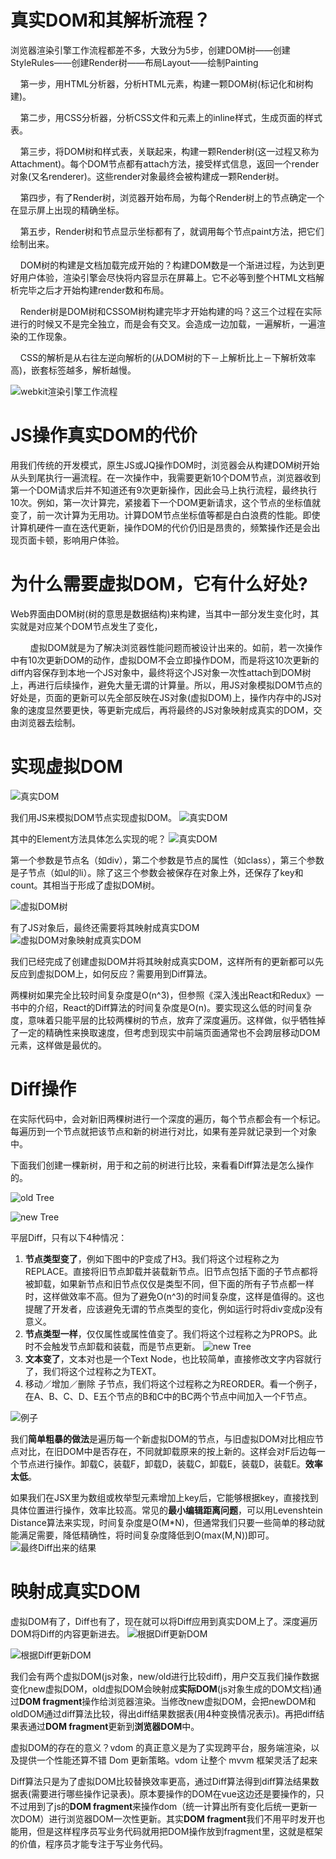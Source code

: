 # 真实DOM和其解析流程？

浏览器渲染引擎工作流程都差不多，大致分为5步，创建DOM树——创建StyleRules——创建Render树——布局Layout——绘制Painting

    第一步，用HTML分析器，分析HTML元素，构建一颗DOM树(标记化和树构建)。

    第二步，用CSS分析器，分析CSS文件和元素上的inline样式，生成页面的样式表。

    第三步，将DOM树和样式表，关联起来，构建一颗Render树(这一过程又称为Attachment)。每个DOM节点都有attach方法，接受样式信息，返回一个render对象(又名renderer)。这些render对象最终会被构建成一颗Render树。

    第四步，有了Render树，浏览器开始布局，为每个Render树上的节点确定一个在显示屏上出现的精确坐标。

    第五步，Render树和节点显示坐标都有了，就调用每个节点paint方法，把它们绘制出来。 

    DOM树的构建是文档加载完成开始的？构建DOM数是一个渐进过程，为达到更好用户体验，渲染引擎会尽快将内容显示在屏幕上。它不必等到整个HTML文档解析完毕之后才开始构建render数和布局。

    Render树是DOM树和CSSOM树构建完毕才开始构建的吗？这三个过程在实际进行的时候又不是完全独立，而是会有交叉。会造成一边加载，一遍解析，一遍渲染的工作现象。

    CSS的解析是从右往左逆向解析的(从DOM树的下－上解析比上－下解析效率高)，嵌套标签越多，解析越慢。

![webkit渲染引擎工作流程](https://upload-images.jianshu.io/upload_images/4345378-b7ccad3bc808783f.png?imageMogr2/auto-orient/strip|imageView2/2/w/624/format/webp)

# JS操作真实DOM的代价

用我们传统的开发模式，原生JS或JQ操作DOM时，浏览器会从构建DOM树开始从头到尾执行一遍流程。在一次操作中，我需要更新10个DOM节点，浏览器收到第一个DOM请求后并不知道还有9次更新操作，因此会马上执行流程，最终执行10次。例如，第一次计算完，紧接着下一个DOM更新请求，这个节点的坐标值就变了，前一次计算为无用功。计算DOM节点坐标值等都是白白浪费的性能。即使计算机硬件一直在迭代更新，操作DOM的代价仍旧是昂贵的，频繁操作还是会出现页面卡顿，影响用户体验。

# 为什么需要虚拟DOM，它有什么好处?

Web界面由DOM树(树的意思是数据结构)来构建，当其中一部分发生变化时，其实就是对应某个DOM节点发生了变化，

        虚拟DOM就是为了解决浏览器性能问题而被设计出来的。如前，若一次操作中有10次更新DOM的动作，虚拟DOM不会立即操作DOM，而是将这10次更新的diff内容保存到本地一个JS对象中，最终将这个JS对象一次性attach到DOM树上，再进行后续操作，避免大量无谓的计算量。所以，用JS对象模拟DOM节点的好处是，页面的更新可以先全部反映在JS对象(虚拟DOM)上，操作内存中的JS对象的速度显然要更快，等更新完成后，再将最终的JS对象映射成真实的DOM，交由浏览器去绘制。

# 实现虚拟DOM
![真实DOM](https://upload-images.jianshu.io/upload_images/4345378-12f4a7f96b346deb.png?imageMogr2/auto-orient/strip|imageView2/2/w/620/format/webp)

我们用JS来模拟DOM节点实现虚拟DOM。
![真实DOM](https://upload-images.jianshu.io/upload_images/4345378-9aa021f6e7dc88fe.png?imageMogr2/auto-orient/strip|imageView2/2/w/621/format/webp)

其中的Element方法具体怎么实现的呢？
![真实DOM](https://upload-images.jianshu.io/upload_images/4345378-9a6ae2a0e3a4c776.png?imageMogr2/auto-orient/strip|imageView2/2/w/616/format/webp)


第一个参数是节点名（如div），第二个参数是节点的属性（如class），第三个参数是子节点（如ul的li）。除了这三个参数会被保存在对象上外，还保存了key和count。其相当于形成了虚拟DOM树。
 
![虚拟DOM树](https://upload-images.jianshu.io/upload_images/4345378-1486296905180b6f.png?imageMogr2/auto-orient/strip|imageView2/2/w/712/format/webp)

有了JS对象后，最终还需要将其映射成真实DOM
![虚拟DOM对象映射成真实DOM](https://upload-images.jianshu.io/upload_images/4345378-a7d98ba2e9fb1bdc.png?imageMogr2/auto-orient/strip|imageView2/2/w/616/format/webp)

我们已经完成了创建虚拟DOM并将其映射成真实DOM，这样所有的更新都可以先反应到虚拟DOM上，如何反应？需要用到Diff算法。

两棵树如果完全比较时间复杂度是O(n^3)，但参照《深入浅出React和Redux》一书中的介绍，React的Diff算法的时间复杂度是O(n)。要实现这么低的时间复杂度，意味着只能平层的比较两棵树的节点，放弃了深度遍历。这样做，似乎牺牲掉了一定的精确性来换取速度，但考虑到现实中前端页面通常也不会跨层移动DOM元素，这样做是最优的。

#  Diff操作
在实际代码中，会对新旧两棵树进行一个深度的遍历，每个节点都会有一个标记。每遍历到一个节点就把该节点和新的树进行对比，如果有差异就记录到一个对象中。

下面我们创建一棵新树，用于和之前的树进行比较，来看看Diff算法是怎么操作的。

![old Tree](https://upload-images.jianshu.io/upload_images/4345378-58f905e4f9049b2c.png?imageMogr2/auto-orient/strip|imageView2/2/w/621/format/webp)

![new Tree](https://upload-images.jianshu.io/upload_images/4345378-e3aeff752058cd96.png?imageMogr2/auto-orient/strip|imageView2/2/w/620/format/webp)

平层Diff，只有以下4种情况：
1. **节点类型变了**，例如下图中的P变成了H3。我们将这个过程称之为REPLACE。直接将旧节点卸载并装载新节点。旧节点包括下面的子节点都将被卸载，如果新节点和旧节点仅仅是类型不同，但下面的所有子节点都一样时，这样做效率不高。但为了避免O(n^3)的时间复杂度，这样是值得的。这也提醒了开发者，应该避免无谓的节点类型的变化，例如运行时将div变成p没有意义。
2. **节点类型一样**，仅仅属性或属性值变了。我们将这个过程称之为PROPS。此时不会触发节点卸载和装载，而是节点更新。
![new Tree](https://upload-images.jianshu.io/upload_images/4345378-6b717c34619c54b2.png?imageMogr2/auto-orient/strip|imageView2/2/w/620/format/webp)
3. **文本变了**，文本对也是一个Text Node，也比较简单，直接修改文字内容就行了，我们将这个过程称之为TEXT。
4. 移动／增加／删除 子节点，我们将这个过程称之为REORDER。看一个例子，在A、B、C、D、E五个节点的B和C中的BC两个节点中间加入一个F节点。

![例子](https://upload-images.jianshu.io/upload_images/4345378-4515ca8e797224a0.jpeg?imageMogr2/auto-orient/strip|imageView2/2/w/700/format/webp)

我们**简单粗暴的做法**是遍历每一个新虚拟DOM的节点，与旧虚拟DOM对比相应节点对比，在旧DOM中是否存在，不同就卸载原来的按上新的。这样会对F后边每一个节点进行操作。卸载C，装载F，卸载D，装载C，卸载E，装载D，装载E。**效率太低**。

如果我们在JSX里为数组或枚举型元素增加上key后，它能够根据key，直接找到具体位置进行操作，效率比较高。常见的**最小编辑距离问题**，可以用Levenshtein Distance算法来实现，时间复杂度是O(M*N)，但通常我们只要一些简单的移动就能满足需要，降低精确性，将时间复杂度降低到O(max(M,N))即可。
![最终Diff出来的结果](https://upload-images.jianshu.io/upload_images/4345378-ec9c6737f4e4f1da.png?imageMogr2/auto-orient/strip|imageView2/2/w/622/format/webp)

# 映射成真实DOM
虚拟DOM有了，Diff也有了，现在就可以将Diff应用到真实DOM上了。深度遍历DOM将Diff的内容更新进去。
![根据Diff更新DOM](https://upload-images.jianshu.io/upload_images/4345378-73e7e6db57d95032.png?imageMogr2/auto-orient/strip|imageView2/2/w/617/format/webp)

![根据Diff更新DOM](https://upload-images.jianshu.io/upload_images/4345378-424038129a2f06f9.png?imageMogr2/auto-orient/strip|imageView2/2/w/617/format/webp)

我们会有两个虚拟DOM(js对象，new/old进行比较diff)，用户交互我们操作数据变化new虚拟DOM，old虚拟DOM会映射成**实际DOM**(js对象生成的DOM文档)通过**DOM fragment**操作给浏览器渲染。当修改new虚拟DOM，会把newDOM和oldDOM通过diff算法比较，得出diff结果数据表(用4种变换情况表示)。再把diff结果表通过**DOM fragment**更新到**浏览器DOM**中。

虚拟DOM的存在的意义？vdom 的真正意义是为了实现跨平台，服务端渲染，以及提供一个性能还算不错 Dom 更新策略。vdom 让整个 mvvm 框架灵活了起来

Diff算法只是为了虚拟DOM比较替换效率更高，通过Diff算法得到diff算法结果数据表(需要进行哪些操作记录表)。原本要操作的DOM在vue这边还是要操作的，只不过用到了js的**DOM fragment**来操作dom（统一计算出所有变化后统一更新一次DOM）进行浏览器DOM一次性更新。其实**DOM fragment**我们不用平时发开也能用，但是这样程序员写业务代码就用把DOM操作放到fragment里，这就是框架的价值，程序员才能专注于写业务代码。
